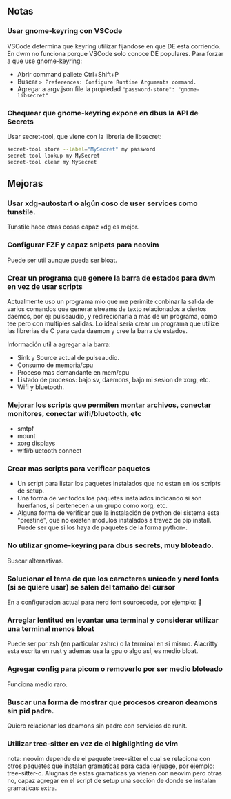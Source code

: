 ## Notas

### Usar gnome-keyring con VSCode
VSCode determina que keyring utilizar fijandose en que DE esta corriendo. En dwm no funciona porque VSCode solo conoce DE populares. Para forzar a que use gnome-keyring:
- Abrir command pallete Ctrl+Shift+P
- Buscar `> Preferences: Configure Runtime Arguments command.`
- Agregar a argv.json file la propiedad `"password-store": "gnome-libsecret"`

### Chequear que gnome-keyring expone en dbus la API de Secrets
Usar secret-tool, que viene con la libreria de libsecret:
```sh
secret-tool store --label="MySecret" my password
secret-tool lookup my MySecret
secret-tool clear my MySecret
```

## Mejoras

### Usar xdg-autostart o algún coso de user services como tunstile.
Tunstile hace otras cosas capaz xdg es mejor.

### Configurar FZF y capaz snipets para neovim
Puede ser util aunque pueda ser bloat.

### Crear un programa que genere la barra de estados para dwm en vez de usar scripts
Actualmente uso un programa mio que me perimite conbinar la salida de varios comandos que generar streams de texto relacionados a ciertos daemos, por ej: pulseaudio, y redirecionarla a mas de un programa, como tee pero con multiples salidas. Lo ideal sería crear un programa que utilize las librerias de C para cada daemon y cree la barra de estados.

Información util a agregar a la barra:
- Sink y Source actual de pulseaudio.
- Consumo de memoria/cpu
- Proceso mas demandante en mem/cpu 
- Listado de procesos: bajo sv, daemons, bajo mi sesion de xorg, etc.
- Wifi y bluetooth.

### Mejorar los scripts que permiten montar archivos, conectar monitores, conectar wifi/bluetooth, etc
- smtpf
- mount
- xorg displays
- wifi/bluetooth connect

### Crear mas scripts para verificar paquetes
- Un script para listar los paquetes instalados que no estan en los scripts de setup.
- Una forma de ver todos los paquetes instalados indicando si son huerfanos, si pertenecen a un grupo como xorg, etc.
- Alguna forma de verificar que la instalación de python del sistema esta "prestine", que no existen modulos instalados a travez de pip install. Puede ser que si los haya de paquetes de la forma python-.

### No utilizar gnome-keyring para dbus secrets, muy bloteado.
Buscar alternativas.

### Solucionar el tema de que los caracteres unicode y nerd fonts (si se quiere usar) se salen del tamaño del cursor
En a configuracion actual para nerd font sourcecode, por ejemplo:  

### Arreglar lentitud en levantar una terminal y considerar utilizar una terminal menos bloat
Puede ser por zsh (en particular zshrc) o la terminal en si mismo. Alacritty esta escrita en rust y ademas usa la gpu o algo así, es medio bloat.

### Agregar config para picom o removerlo por ser medio bloteado
Funciona medio raro.

### Buscar una forma de mostrar que procesos crearon deamons sin pid padre.
Quiero relacionar los deamons sin padre con servicios de runit.

### Utilizar tree-sitter en vez de el highlighting de vim 
nota: neovim depende de el paquete tree-sitter el cual se relaciona con otros paquetes que instalan gramaticas para cada lenjuage, por ejemplo: tree-sitter-c. Alugnas de estas gramaticas ya vienen con neovim pero otras no, capaz agregar en el script de setup una sección de donde se instalan gramaticas extra.
